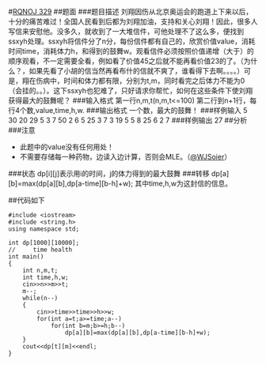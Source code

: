 #[RQNOJ 329](https://www.rqnoj.cn/problem/329)
##题面
###题目描述
刘翔因伤从北京奥运会的跑道上下来以后，十分的痛苦难过！全国人民看到后都为刘翔加油，支持和关心刘翔！因此，很多人写信来安慰他。没多久，就收到了一大堆信件，可他处理不了这么多，便找到ssxyh处理。ssxyh将信件分了n分，每份信件都有自己的，欣赏价值value，消耗时间time，消耗体力h，和得到的鼓舞w。观看信件必须按照价值递增（大于）的顺序观看，不一定需要全看，例如看了价值45之后就不能再看价值23的了。（为什么？，如果先看了小胡的信当然再看布什的信就不爽了，谁看得下去啊。。。。）可是，翔在伤病中，时间和体力都有限，分别为t,m，同时看完之后体力不能为0（会挂的。。）。这下ssxyh也犯难了，只好请求你帮忙，如何在这些条件下使刘翔获得最大的鼓舞呢？
###输入格式
第一行n,m,t(n,m,t<=100)
第二行到n+1行，每行4个数,value,time,h,w.
###输出格式
一个数，最大的鼓舞！
###样例输入 
	5 30 20
	29 5 3 7
	50 2 6 5
	25 3 7 3
	19 5 5 8
	25 6 2 7
###样例输出 
	27
##分析
###注意
- 此题中的value没有任何用处！
- 不需要存储每一种药物，边读入边计算，否则会MLE。（[@WJSoier](http://blog.csdn.net/wjsoier)）

###状态
dp\[i]\[j]表示用i的时间，j的体力得到的最大鼓舞
###转移
	dp[a][b]=max(dp[a][b],dp[a-time][b-h]+w);
其中time,h,w为这封信的信息。

##代码如下
```
#include <iostream>
#include <string.h>
using namespace std;

int dp[1000][10000];
//     time health
int main()
{
	int n,m,t;
	int time,h,w;
	cin>>n>>m>>t;
	m--;
	while(n--)
	{
		cin>>time>>time>>h>>w;
		for(int a=t;a>=time;a--)
			for(int b=m;b>=h;b--)
				dp[a][b]=max(dp[a][b],dp[a-time][b-h]+w);
	}
	cout<<dp[t][m]<<endl;
}
```